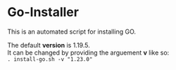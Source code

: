 # Go-Installer

This is an automated script for installing GO.

The default **version** is 1.19.5.\
It can be changed by providing the arguement **v** like so:\
`. install-go.sh -v "1.23.0"`
